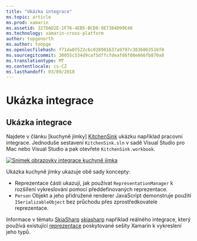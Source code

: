 ```yaml
---
title: "Ukázka integrace"
ms.topic: article
ms.prod: xamarin
ms.assetid: 327DAD2E-1F76-4EB5-BCD0-9E7384D99E48
ms.technology: xamarin-cross-platform
author: topgenorth
ms.author: toopge
ms.openlocfilehash: f71da0f522c6c028981637a9797c3836063516f0
ms.sourcegitcommit: 30055c534d9caf5dffcfdeafd6f08e666fb870a8
ms.translationtype: MT
ms.contentlocale: cs-CZ
ms.lasthandoff: 03/09/2018
---
```

# <a name="sample-integrations"></a>Ukázka integrace

## <a name="sample-integrations"></a>Ukázka integrace

Najdete v článku [kuchyně jímky] [ KitchenSink] ukázku například pracovní integrace. Jednoduše sestavení `KitchenSink.sln` v sadě Visual Studio pro Mac nebo Visual Studio a pak otevřete `KitchenSink.workbook`.

[![Snímek obrazovky integrace kuchyně jímka](samples-images/kitchensinkintegrationscreenshot.png)](samples-images/kitchensinkintegrationscreenshot.png#lightbox)

Ukázka kuchyně jímky ukazuje obě sady koncepty:

* Reprezentace části ukazují, jak používat `RepresentationManager` k rozšíření vykreslování pomocí předdefinovaných reprezentace.
* `Person` Objekt a jeho přidružené renderer JavaScript demonstruje použití `ISerializableObject` bez průchodu přes zprostředkovatele reprezentace.

Informace v tématu [SkiaSharp] [ skiasharp] například reálného integrace, který používá existující [reprezentace](~/tools/workbooks/sdk/representations.md) poskytované sešity Xamarin k vykreslení jeho typů.

[KitchenSink]: https://github.com/xamarin/Workbooks/tree/master/SDK/Samples/KitchenSink
[skiasharp]: https://github.com/mono/SkiaSharp/tree/master/source/SkiaSharp.Workbooks